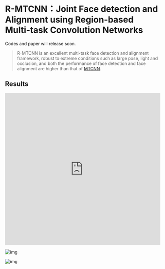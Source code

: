 # R-MTCNN：Joint Face detection and Alignment using Region-based Multi-task Convolution Networks
Codes and paper will release soon.

> R-MTCNN is an excellent multi-task face detection and alignment framework, robust to extreme conditions such as large pose, light and occlusion, and both the performance of face detection and face alignment are higher than that of [MTCNN](https://arxiv.org/ftp/arxiv/papers/1604/1604.02878.pdf).

## Results
<iframe height=498 width=510 src='http://player.youku.com/embed/XMzU5MDI1MjQ2MA==' frameborder=0 'allowfullscreen'></iframe>

![img](https://github.com/AresGao/R-MTCNN-Joint-Face-detection-and-Alignment-using-Region-based-multi-task-convolution-networks/blob/master/2_Demonstration_Demonstration_Or_Protest_2_58.jpg?raw=true)


![img](https://github.com/AresGao/R-MTCNN-Joint-Face-detection-and-Alignment-using-Region-based-multi-task-convolution-networks/blob/master/2_Demonstration_Political_Rally_2_695.jpg?raw=true)


